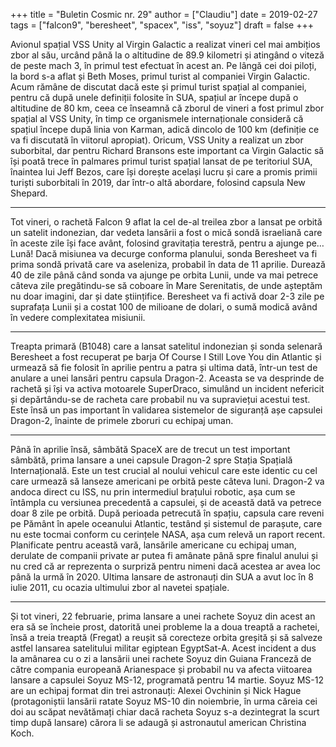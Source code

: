 +++
title = "Buletin Cosmic nr. 29"
author = ["Claudiu"]
date = 2019-02-27
tags = ["falcon9", "beresheet", "spacex", "iss", "soyuz"]
draft = false
+++

Avionul spațial VSS Unity al Virgin Galactic a realizat vineri cel mai ambițios zbor al său, urcând până la o altitudine de 89.9 kilometri și atingând o viteză de peste mach 3, în primul test efectuat în acest an. Pe lângă cei doi piloți, la bord s-a aflat și Beth Moses, primul turist al companiei Virgin Galactic. Acum rămâne de discutat dacă este și primul turist spațial al companiei, pentru că după unele definiții folosite în SUA, spațiul ar începe după o altitudine de 80 km, ceea ce înseamnă că zborul de vineri a fost primul zbor spațial al VSS Unity, în timp ce organismele internaționale consideră că spațiul începe după linia von Karman, adică dincolo de 100 km (definiție ce va fi discutată în viitorul apropiat). Oricum, VSS Unity a realizat un zbor suborbital, dar pentru Richard Bransons este important ca Virgin Galactic să își poată trece în palmares primul turist spațial lansat de pe teritoriul SUA, înaintea lui Jeff Bezos, care își dorește același lucru și care a promis primii turiști suborbitali în 2019, dar într-o altă abordare, folosind capsula New Shepard.

---

Tot vineri, o rachetă Falcon 9 aflat la cel de-al treilea zbor a lansat pe orbită un satelit indonezian, dar vedeta lansării a fost o mică sondă israeliană care în aceste zile își face avânt, folosind gravitația terestră, pentru a ajunge pe… Lună! Dacă misiunea va decurge conforma planului, sonda Beresheet va fi prima sondă privată care va aseleniza, probabil în data de 11 aprilie. Durează 40 de zile până când sonda va ajunge pe orbita Lunii, unde va mai petrece câteva zile pregătindu-se să coboare în Mare Serenitatis, de unde așteptăm nu doar imagini, dar și date științifice. Beresheet va fi activă doar 2-3 zile pe suprafața Lunii și a costat 100 de milioane de dolari, o sumă modică având în vedere complexitatea misiunii.

---

Treapta primară (B1048) care a lansat satelitul indonezian și sonda selenară Beresheet a fost recuperat pe barja Of Course I Still Love You din Atlantic și urmează să fie folosit în aprilie pentru a patra și ultima dată, într-un test de anulare a unei lansări pentru capsula Dragon-2. Aceasta se va desprinde de rachetă și își va activa motoarele SuperDraco, simulând un incident nefericit și depărtându-se de racheta care probabil nu va supraviețui acestui test. Este însă un pas important în validarea sistemelor de siguranță așe capsulei Dragon-2, înainte de primele zboruri cu echipaj uman.

---

Până în aprilie însă, sâmbătă SpaceX are de trecut un test important sâmbătă, prima lansare a unei capsule Dragon-2 spre Stația Spațială Internațională. Este un test crucial al noului vehicul care este identic cu cel care urmează să lanseze americani pe orbită peste câteva luni. Dragon-2 va andoca direct cu ISS, nu prin intermediul brațului robotic, așa cum se întâmpla cu versiunea precedentă a capsulei, și de această dată va petrece doar 8 zile pe orbită. După perioada petrecută în spațiu, capsula care reveni pe Pământ în apele oceanului Atlantic, testând și sistemul de parașute, care nu este tocmai conform cu cerințele NASA, așa cum relevă un raport recent. Planificate pentru această vară, lansările americane cu echipaj uman, derulate de companii private ar putea fi amânate până spre finalul anului și nu cred că ar reprezenta o surpriză pentru nimeni dacă acestea ar avea loc până la urmă în 2020. Ultima lansare de astronauți din SUA a avut loc în 8 iulie 2011, cu ocazia ultimului zbor al navetei spațiale.

---

Și tot vineri, 22 februarie, prima lansare a unei rachete Soyuz din acest an era să se încheie prost, datorită unei probleme la a doua treaptă a rachetei, însă a treia treaptă (Fregat) a reușit să corecteze orbita greșită și să salveze astfel lansarea satelitului militar egiptean EgyptSat-A. Acest incident a dus la amânarea cu o zi a lansării unei rachete Soyuz din Guiana Franceză de către compania europeană Arianespace și probabil nu va afecta viitoarea lansare a capsulei Soyuz MS-12, programată pentru 14 martie. Soyuz MS-12 are un echipaj format din trei astronauți: Alexei Ovchinin și Nick Hague (protagoniștii lansării ratate Soyuz MS-10 din noiembrie, în urma căreia cei doi au scăpat nevătămați chiar dacă racheta Soyuz s-a dezintegrat la scurt timp după lansare) cărora li se adaugă și astronautul american Christina Koch.